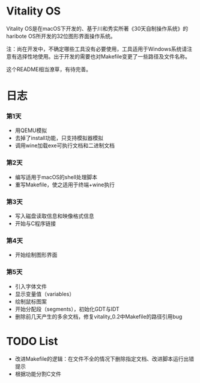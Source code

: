 # Vitality OS

Vitality OS是在macOS下开发的、基于川和秀实所著《30天自制操作系统》的haribote OS所开发的32位图形界面操作系统。

注：尚在开发中，不确定哪些工具没有必要使用，工具适用于Windows系统请注意有选择性地使用。出于开发的需要也对Makefile变更了一些路径及文件名称。

这个README相当潦草，有待完善。

# 日志

### 第1天

- 用QEMU模拟
- 去掉了install功能，只支持模拟器模拟
- 调用wine加载exe可执行文档和二进制文档

### 第2天

- 编写适用于macOS的shell处理脚本
- 重写Makefile，使之适用于终端+wine执行

### 第3天

- 写入磁盘读取信息和映像格式信息
- 开始与C程序链接

### 第4天

- 开始绘制图形界面


### 第5天

- 引入字体文件
- 显示变量值（variables）
- 绘制鼠标图案
- 开始分配段（segments），初始化GDT与IDT
- 删除前几天产生的多余文档，修复vitality_0.2中Makefile的路径引用bug

# TODO List

- 改进Makefile的逻辑：在文件不全的情况下删除指定文档、改进脚本运行出错提示
- 根据功能分割C文件